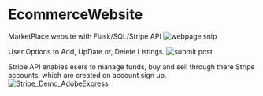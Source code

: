 # EcommerceWebsite
MarketPlace website with Flask/SQL/Stripe API
![webpage snip](https://user-images.githubusercontent.com/98933919/176718446-d1b60edc-58f5-4fa6-85ff-b9078c8570c3.png)

User Options to Add, UpDate or, Delete Listings.
![submit post](https://user-images.githubusercontent.com/98933919/176719144-3035f230-2a4d-4dd6-8932-8346b6881dd3.png)

Stripe API enables esers to manage funds, buy and sell through there Stripe accounts, which are created on account sign up. 
![Stripe_Demo_AdobeExpress](https://user-images.githubusercontent.com/98933919/176728977-4e42be5b-356b-4d28-8356-92b0fd613978.gif)
